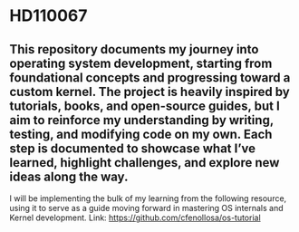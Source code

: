 # **HD110067**
This repository documents my journey into operating system development, starting from foundational concepts and progressing toward a custom kernel. The project is heavily inspired by tutorials, books, and open-source guides, but I aim to reinforce my understanding by writing, testing, and modifying code on my own. Each step is documented to showcase what I’ve learned, highlight challenges, and explore new ideas along the way.
---
I will be implementing the bulk of my learning from the following resource, using it to serve as a guide moving forward in mastering OS internals and Kernel development.
Link: https://github.com/cfenollosa/os-tutorial
